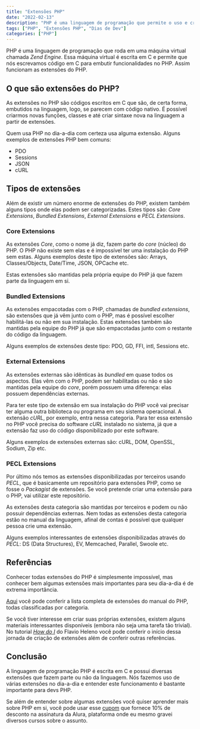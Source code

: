 ```yaml
---
title: "Extensões PHP"
date: "2022-02-13"
description: "PHP é uma linguagem de programação que permite o uso e criação de extensões. Conheça neste artigo o que são extensões PHP"
tags: ["PHP", "Extensões PHP", "Dias de Dev"]
categories: ["PHP"]
---
```

PHP é uma linguagem de programação que roda em uma máquina virtual chamada _Zend Engine_. Essa máquina
virtual é escrita em C e permite que nós escrevamos código em C para embutir funcionalidades no PHP. Assim funcionam as
extensões do PHP.

## O que são extensões do PHP?

As extensões no PHP são códigos escritos em C que são, de certa forma, embutidos na linguagem, logo, se parecem com código
nativo. É possível criarmos novas funções, classes e até criar sintaxe nova na linguagem a partir de extensões.

Quem usa PHP no dia-a-dia com certeza usa alguma extensão. Alguns exemplos de extensões PHP bem comuns:

- PDO
- Sessions
- JSON
- cURL

## Tipos de extensões

Além de existir um número enorme de extensões do PHP, existem também alguns tipos onde elas podem ser categorizadas.
Estes tipos são: _Core Extensions_, _Bundled Extensions_, _External Extensions_ e _PECL Extensions_.

<ins class="adsbygoogle"
style="display:block; text-align:center;"
data-ad-layout="in-article"
data-ad-format="fluid"
data-ad-client="ca-pub-8918461095244552"
data-ad-slot="2366637560"></ins>
<script>
     (adsbygoogle = window.adsbygoogle || []).push({});
</script>

### Core Extensions

As extensões _Core_, como o nome já diz, fazem parte do _core_ (núcleo) do PHP. O PHP não existe sem elas e é impossível
ter uma instalação do PHP sem estas. Alguns exemplos deste tipo de extensões são: Arrays, Classes/Objects, Date/Time,
JSON, OPCache etc.

Estas extensões são mantidas pela própria equipe do PHP já que fazem parte da linguagem em si.

### Bundled Extensions

As extensões empacotadas com o PHP, chamadas de _bundled extensions_, são extensões que já vêm junto com o PHP, mas é
possível escolher habilitá-las ou não em sua instalação. Estas extensões também são mantidas pela equipe do PHP já que
são empacotadas junto com o restante do código da linguagem.

Alguns exemplos de extensões deste tipo: PDO, GD, FFI, intl, Sessions etc.

### External Extensions

As extensões externas são idênticas às _bundled_ em quase todos os aspectos. Elas vêm com o PHP, podem ser habilitadas
ou não e são mantidas pela equipe do _core_, porém possuem uma diferença: elas possuem dependências externas.

Para ter este tipo de extensão em sua instalação do PHP você vai precisar ter alguma outra biblioteca ou programa em seu
sistema operacional. A extensão _cURL_, por exemplo, entra nessa categoria. Para ter essa extensão no PHP você precisa
do software _cURL_ instalado no sistema, já que a extensão faz uso do código disponibilizado por este software.

Alguns exemplos de extensões externas são: cURL, DOM, OpenSSL, Sodium, Zip etc.

### PECL Extensions

Por último nós temos as extensões disponibilizadas por terceiros usando _PECL_, que é basicamente um repositório para
extensões PHP, como se fosse o _Packagist_ de extensões. Se você pretende criar uma extensão para o PHP, vai utilizar
este repositório.

As extensões desta categoria são mantidas por terceiros e podem ou não possuir dependências externas. Nem todas as
extensões desta categoria estão no manual da linguagem, afinal de contas é possível que qualquer pessoa crie uma
extensão.

Alguns exemplos interessantes de extensões disponibilizadas através do _PECL_: DS (Data Structures), EV, Memcached,
Parallel, Swoole etc.

## Referências

Conhecer todas extensões do PHP é simplesmente impossível, mas conhecer bem algumas extensões mais importantes para seu
dia-a-dia é de extrema importância.

[Aqui](https://www.php.net/manual/en/extensions.membership.php) você pode conferir a lista completa de extensões do
manual do PHP, todas classificadas por categoria.

Se você tiver interesse em criar suas próprias extensões, existem alguns materiais interessantes disponíveis (embora
não seja uma tarefa tão trivial). No tutorial _[How do I](https://flavioheleno.github.io/how-do-i/)_ do Flavio Heleno
você pode conferir o início dessa jornada de criação de extensões além de conferir outras referências.

## Conclusão

A linguagem de programação PHP é escrita em C e possui diversas extensões que fazem parte ou não da linguagem. Nós
fazemos uso de várias extensões no dia-a-dia e entender este funcionamento é bastante importante para devs PHP.

Se além de entender sobre algumas extensões você quiser aprender mais sobre PHP em si, você pode usar esse
[cupom](https://www.alura.com.br/promocao/diasdedev) que fornece 10% de desconto na assinatura da Alura, plataforma onde
eu mesmo gravei diversos cursos sobre o assunto.
